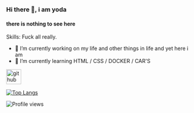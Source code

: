 ### Hi there 👋, i am yoda
#### there is nothing to see here

Skills: Fuck all really.

- 🔭 I’m currently working on my life and other things in life and yet here i am 
- 🌱 I’m currently learning HTML / CSS / DOCKER / CAR'S


[<img src='https://cdn.jsdelivr.net/npm/simple-icons@3.0.1/icons/github.svg' alt='github' height='40'>](https://github.com/masteryoda-bot )  

[![Top Langs](https://github-readme-stats.vercel.app/api/top-langs/?username=masteryoda-bot )](https://github.com/anuraghazra/github-readme-stats)

![Profile views](https://gpvc.arturio.dev/masteryoda-bot )  
